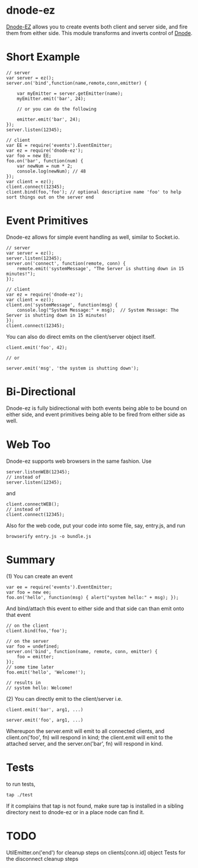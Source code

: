 dnode-ez
========

[Dnode-EZ](https://github.com/rook2pawn/node-dnode-ez) allows you to create events both client and server side, and fire them from either side.
This module transforms and inverts control of [Dnode](https://github.com/substack/dnode).

Short Example
=============
    
    // server
    var server = ez();
    server.on('bind',function(name,remote,conn,emitter) {
        
        var myEmitter = server.getEmitter(name);
        myEmitter.emit('bar', 24);

        // or you can do the following 

        emitter.emit('bar', 24);
    }); 
    server.listen(12345);

    // client
    var EE = require('events').EventEmitter;
    var ez = require('dnode-ez');
    var foo = new EE; 
    foo.on('bar', function(num) {
        var newNum = num * 2; 
        console.log(newNum); // 48
    }); 
    var client = ez();
    client.connect(12345);
    client.bind(foo,'foo'); // optional descriptive name 'foo' to help sort things out on the server end


Event Primitives
================

Dnode-ez allows for simple event handling as well, similar to Socket.io.
 
    // server
    var server = ez();
    server.listen(12345);
    server.on('connect', function(remote, conn) {
        remote.emit('systemMessage', "The Server is shutting down in 15 minutes!");
    });

    // client
    var ez = require('dnode-ez');
    var client = ez();
    client.on('systemMessage', function(msg) {
        console.log("System Message:" + msg);  // System Message: The Server is shutting down in 15 minutes!
    });
    client.connect(12345);

You can also do direct emits on the client/server object itself.

    client.emit('foo', 42);
    
    // or

    server.emit('msg', 'the system is shutting down');


Bi-Directional
==============

Dnode-ez is fully bidirectional with both events being able to be bound on either side, and event primitives being able to be 
fired from either side as well. 

Web Too
=======

Dnode-ez supports web browsers in the same fashion.
Use 

    server.listenWEB(12345);
    // instead of
    server.listen(12345);

and 

    client.connectWEB();
    // instead of 
    client.connect(12345);

Also for the web code, put your code into some file, say, entry.js, and run

    browserify entry.js -o bundle.js

Summary
=======

(1) You can create an event

    var ee = require('events').EventEmitter;
    var foo = new ee;
    foo.on('hello', function(msg) { alert("system hello:" + msg); });
   
And bind/attach this event to either side and that side can than emit onto that event
    
    // on the client 
    client.bind(foo,'foo');

    // on the server
    var foo = undefined;
    server.on('bind', function(name, remote, conn, emitter) {
        foo = emitter;
    }); 
    // some time later
    foo.emit('hello', 'Welcome!');

    // results in
    // system hello: Welcome!

(2) You can directly emit to the client/server i.e.

    client.emit('bar', arg1, ...)
    
    server.emit('foo', arg1, ...)

Whereupon the server.emit will emit to all connected clients, and client.on('foo', fn) will respond in kind;
the client.emit will emit to the attached server, and the server.on('bar', fn) will respond in kind.


Tests
=====
 
to run tests, 

    tap ./test

If it complains that tap is not found, make sure tap is installed in a sibling directory next to dnode-ez or in a place node can find it.


TODO
====

UtilEmitter.on('end') for cleanup steps on clients[conn.id] object
Tests for the disconnect cleanup steps


